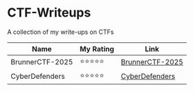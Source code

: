 # CTF-Writeups

A collection of my write-ups on CTFs

| Name            | My Rating | Link                                      |
|-----------------|-----------|-------------------------------------------|
| BrunnerCTF-2025  | ⭐⭐⭐⭐⭐   | [BrunnerCTF-2025](./BrunnerCTF-2025/README.md) |
| CyberDefenders  | ⭐⭐⭐⭐⭐    | [CyberDefenders](./cyberdefenders/README.md) |